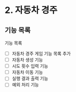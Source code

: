 # 2. 자동차 경주

## 기능 목록
기능 목록
-[ ] 자동차 경주 게임 기능 목록 추가
-[ ] 자동차 생성 기능
-[ ] 시도 횟수 입력 기능
-[ ] 자동차 이동 기능
-[ ] 실행 결과 출력 기능
-[ ] 예외 처리 기능